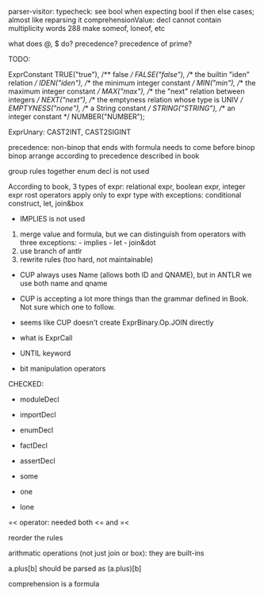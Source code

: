 parser-visitor:
typecheck: see bool when expecting bool
if then else cases; almost like reparsing it
comprehensionValue: decl cannot contain multiplicity words 288
make someof, loneof, etc




what does @, $ do? precedence? 
precedence of prime?




TODO:

ExprConstant
                    TRUE("true"),
                    /** false */
                    FALSE("false"),
                    /** the builtin "iden" relation */
                    IDEN("iden"),
                    /** the minimum integer constant */
                    MIN("min"),
                    /** the maximum integer constant */
                    MAX("max"),
                    /** the "next" relation between integers */
                    NEXT("next"),
                    /** the emptyness relation whose type is UNIV */
                    EMPTYNESS("none"),
                    /** a String constant */
                    STRING("STRING"),
                    /** an integer constant */
                    NUMBER("NUMBER");

ExprUnary: CAST2INT, CAST2SIGINT


precedence:
non-binop that ends with formula needs to come before binop
binop arrange according to precedence described in book



group rules together
enum decl is not used

According to book, 
3 types of expr: relational expr, boolean expr, integer expr
rost operators apply only to expr type with exceptions: conditional construct, let, join&box

- IMPLIES is not used
1) merge value and formula, but we can distinguish from operators
    with three exceptions:
        - implies
        - let
        - join&dot
2) use branch of antlr
3) rewrite rules (too hard, not maintainable)

- CUP always uses Name (allows both ID and QNAME), but in ANTLR we use both name and qname
- CUP is accepting a lot more things than the grammar defined in Book. Not sure which one to follow.

- seems like CUP doesn't create ExprBinary.Op.JOIN directly
- what is ExprCall

- UNTIL keyword
- bit manipulation operators

CHECKED:
- moduleDecl
- importDecl
- enumDecl
- factDecl
- assertDecl

- some
- one
- lone

=< operator: needed both <= and =<

reorder the rules

arithmatic operations (not just join or box): they are built-ins


a.plus[b] should be parsed as (a.plus)[b]

comprehension is a formula


